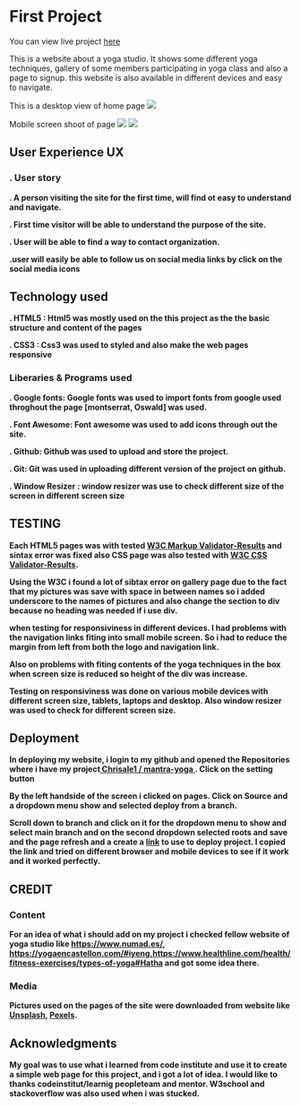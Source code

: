 # First Project 
You can view live project [here](https://chrisale1.github.io/mantra-yoga/)

This is a website about a yoga studio. It shows some different yoga techniques, gallery of some members participating in yoga class and also a page to signup. this website is also available in different devices and easy to navigate.

This is a desktop view of home page
<img src="assets/images/Mantra Yoga LP.png">

Mobile screen shoot of page
<img src="assets/images/home.jpeg"> 
<img src="assets/images/signup.jpeg">

## <b>User Experience UX

### . User story

. A person visiting the site for the first time, will find ot easy to understand and navigate.

. First time visitor will be able to understand the purpose of the site.

. User will be able to find a way to contact organization.

.user will easily be able to follow us on social media links by click on the social media icons

## Technology used 

. HTML5 : Html5 was mostly used on the this project as the the basic structure and content of the pages

. CSS3 : Css3 was used to styled and also make the web pages responsive 

### Liberaries & Programs used

 . Google fonts: Google fonts was used to import fonts from google used throghout the page [montserrat, Oswald] was used.

. Font Awesome: Font awesome was used to add icons through out the site.

. Github: Github was used to upload and store the project.

. Git: Git was used in uploading different version of the project on github.

. Window Resizer : window resizer was use to check different size of the screen in different screen size

## TESTING

Each HTML5 pages was with tested [W3C Markup Validator-Results](https://validator.w3.org/) and sintax error was fixed also CSS page was also tested with [W3C CSS Validator-Results](https://jigsaw.w3.org/css-validator/validator).

Using the W3C i found a lot of sibtax error on gallery page due to the fact that my pictures was save with space in between names so i added underscore to the names of pictures and also change the section to div  because no heading was needed if i use div.

when testing for responsiviness in different devices. I had problems with the navigation links fiting into small mobile screen. So i had to reduce the margin from left from both the logo and navigation link.

Also on problems with fiting contents of the yoga techniques in the box when screen size is reduced so height of the div was increase.

Testing on responsiviness was done on various mobile devices with different screen size, tablets, laptops  and desktop. Also window resizer was used to check for different screen size.

## Deployment

In deploying my website, i login to my github and opened the Repositories where i have  my project[ Chrisale1 /
mantra-yoga
](https://github.com/Chrisale1/mantra-yoga). Click on the setting button

By the left handside of the screen i clicked on pages. Click on Source and a dropdown menu show and selected deploy from a branch. 

Scroll down  to branch and click on it for the dropdown menu to show and select main branch and on the second dropdown selected roots and save and the page refresh and a create a [link](https://chrisale1.github.io/mantra-yoga/) to use to deploy project. I copied the link and tried on different browser and mobile devices to see if it work and it worked perfectly.

## CREDIT

### Content
For an idea of what i should add on my project i checked fellow website of yoga studio like https://www.numad.es/, https://yogaencastellon.com/#iyeng,https://www.healthline.com/health/fitness-exercises/types-of-yoga#Hatha and got some idea there.

### Media
Pictures used on the pages of the site were downloaded from website like [Unsplash](https://unsplash.com/), [Pexels](https://www.pexels.com/).


## Acknowledgments

My goal was to use what i learned from code institute and use it to create a simple web page for this project, and i got a lot of idea. I would like to thanks  codeinstitut/learnig peopleteam and mentor. W3school and stackoverflow was also used when i was stucked.













